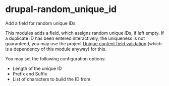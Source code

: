 # drupal-random_unique_id
Add a field for random unique IDs

This modules adds a field, which assigns random unique IDs, if left empty. If a duplicate ID has been entered interactively, the uniqueness is not guaranteed, you may use the project [Unique content field validation](https://www.drupal.org/project/unique_content_field_validation) (which is a dependency of this module anyway) for this.

You may set the following configuration options:
* Length of the unique ID
* Prefix and Suffix
* List of characters to build the ID from
